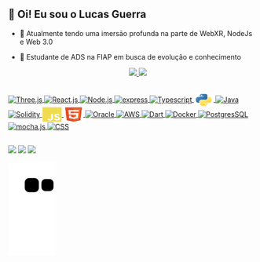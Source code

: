  ## 👋 Oi! Eu sou o Lucas Guerra

- 🌱 Atualmente tendo uma imersāo profunda na parte de WebXR, NodeJs e Web 3.0
- 💞️ Estudante de ADS na FIAP em busca de evolução e conhecimento

  <div align="center">
  <a href="https://github.com/LucasGuerraS">
  <img height="150em" src="https://github-readme-stats.vercel.app/api?username=LucasGuerraS&show_icons=true&theme=dark&include_all_commits=true&count_private=false">
  <img height="150em" src="https://github-readme-stats.vercel.app/api/top-langs/?username=LucasGuerraS&layout=compact&langs_count=10&theme=dark">
</div>
 
  <div style="display: inline_block"><br>
  <img align="center" alt="Three.js" height="40" width="40" src="https://cdn.jsdelivr.net/gh/devicons/devicon/icons/threejs/threejs-original.svg" />
  <img align="center" alt="React.js" height="30" width="40" src="https://cdn.jsdelivr.net/gh/devicons/devicon/icons/react/react-original.svg" />
  <img align="center" alt="Node.js" height="30" width="40" src="https://cdn.jsdelivr.net/gh/devicons/devicon/icons/nodejs/nodejs-plain.svg" />
  <img align="center" alt="express" height="30" width="40" src="https://cdn.jsdelivr.net/gh/devicons/devicon/icons/express/express-original.svg" />
  <img align="center" alt="Typescript" height="30" width="40" src="https://cdn.jsdelivr.net/gh/devicons/devicon/icons/typescript/typescript-original.svg" />
  <img align="center" alt="Python" height="30" width="40" src="https://raw.githubusercontent.com/devicons/devicon/master/icons/python/python-original.svg">
  <img align="center" alt="Java" height="30" width="40" src="https://cdn.jsdelivr.net/gh/devicons/devicon/icons/java/java-original.svg" />
  <img align="center" alt="Solidity" height="30" width="40" src="https://cdn.jsdelivr.net/gh/devicons/devicon/icons/solidity/solidity-plain.svg" />
  <img align="center" alt="JavaScript" height="30" width="40" src="https://raw.githubusercontent.com/devicons/devicon/master/icons/javascript/javascript-plain.svg">
  <img align="center" alt="HTML" height="30" width="40" src="https://raw.githubusercontent.com/devicons/devicon/master/icons/html5/html5-original.svg">
  <img align="center" alt="Oracle" height="30" width="40" src="https://cdn.jsdelivr.net/gh/devicons/devicon/icons/oracle/oracle-original.svg" />
  <img align="center" alt="AWS" height="30" width="40" src="https://cdn.jsdelivr.net/gh/devicons/devicon/icons/amazonwebservices/amazonwebservices-original.svg" />
   <img align="center" alt="Dart" height="30" width="40" src="https://cdn.jsdelivr.net/gh/devicons/devicon/icons/dart/dart-original.svg" />
  <img align="center" alt="Docker" height="30" width="40" src="https://cdn.jsdelivr.net/gh/devicons/devicon/icons/docker/docker-original-wordmark.svg"  />
   <img align="center" alt="PostgresSQL" height="30" width="40" src="https://cdn.jsdelivr.net/gh/devicons/devicon/icons/postgresql/postgresql-original-wordmark.svg" />
  <img align="center" alt="mocha.js" height="30" width="30" src="https://cdn.jsdelivr.net/gh/devicons/devicon/icons/mocha/mocha-plain.svg" />
  <img align="center" alt="CSS" height="30" width="40" src="https://cdn.jsdelivr.net/gh/devicons/devicon/icons/css3/css3-original.svg" />
  <img align="right" alt="" height="150" style="border-radius:50px;" src="https://instagram.fcgh22-1.fna.fbcdn.net/v/t51.2885-15/275438254_331624045570557_3915468862011328379_n.jpg?stp=dst-jpg_e15_s240x240&_nc_ht=instagram.fcgh22-1.fna.fbcdn.net&_nc_cat=109&_nc_ohc=Cni6Mq5s2ZIAX_7AYul&edm=ABJHkxYAAAAA&ccb=7-4&ig_cache_key=Mjc4OTYwOTg3NDgwNjEyNzE5Nw%3D%3D.2-ccb7-4&oh=00_AT9DvlQFlt1G2Z-pcGBLsUpk5D-jePc-1mWYuQ2MhEuC-A&oe=622E5A59&_nc_sid=fa978c"
  </div>
  
  ##
  
<div>
   <a href="https://instagram.com/guerrones" target="_blank"><img src="https://img.shields.io/badge/-Instagram-%23E4405F?style=for-the-badge&logo=instagram&logoColor=white" target="_blank"></a>
  <a href = "mailto:lucasgasardo@gmail.com"><img src="https://img.shields.io/badge/-Gmail-%23333?style=for-the-badge&logo=gmail&logoColor=white" target="_blank"></a>
  <a href="https://www.linkedin.com/in/lucas-guerra-de-azevedo-sardo-05b792226" target="_blank"><img src="https://img.shields.io/badge/-LinkedIn-%230077B5?style=for-the-badge&logo=linkedin&logoColor=white" target="_blank"></a>   

   ![Snake animation](https://github.com/LucasGuerraS/LucasGuerraS/blob/output/github-contribution-grid-snake.svg)
   
   </div>
  
   
